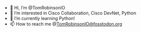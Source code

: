 - 👋 Hi, I’m @TomRobinsonIO
- 👀 I’m interested in Cisco Collaboration, Cisco DevNet, Python
- 🌱 I’m currently learning Python!
- 📫 How to reach me @TomRobinsonIO@fosstodon.org

<!---
TomRobinsonIO/TomRobinsonIO is a ✨ special ✨ repository because its `README.md` (this file) appears on your GitHub profile.
You can click the Preview link to take a look at your changes.
--->
